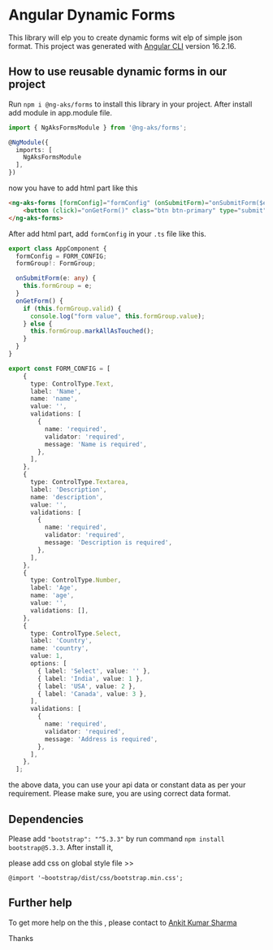 # Angular Dynamic Forms

This library will elp you to create dynamic forms wit elp of simple json format.
This project was generated with [Angular CLI](https://github.com/angular/angular-cli) version 16.2.16.

## How to use reusable dynamic forms in our project

Run `npm i @ng-aks/forms` to install this library in your project. After install add module in app.module file.

```ts
import { NgAksFormsModule } from '@ng-aks/forms';

@NgModule({
  imports: [
    NgAksFormsModule
  ],
}) 
```

now you have to add html part like this

```html
<ng-aks-forms [formConfig]="formConfig" (onSubmitForm)="onSubmitForm($event)">
    <button (click)="onGetForm()" class="btn btn-primary" type="submit">Submit</button>
</ng-aks-forms>
```
After add html part, add `formConfig` in your `.ts` file like this.
```ts
export class AppComponent {
  formConfig = FORM_CONFIG;
  formGroup!: FormGroup;

  onSubmitForm(e: any) {
    this.formGroup = e;
  }
  onGetForm() {
    if (this.formGroup.valid) {
      console.log("form value", this.formGroup.value);
    } else {
      this.formGroup.markAllAsTouched();
    }
  }
}

export const FORM_CONFIG = [
    {
      type: ControlType.Text,
      label: 'Name',
      name: 'name',
      value: '',
      validations: [
        {
          name: 'required',
          validator: 'required',
          message: 'Name is required',
        },
      ],
    },
    {
      type: ControlType.Textarea,
      label: 'Description',
      name: 'description',
      value: '',
      validations: [
        {
          name: 'required',
          validator: 'required',
          message: 'Description is required',
        },
      ],
    },
    {
      type: ControlType.Number,
      label: 'Age',
      name: 'age',
      value: '',
      validations: [],
    },
    {
      type: ControlType.Select,
      label: 'Country',
      name: 'country',
      value: 1,
      options: [
        { label: 'Select', value: '' },
        { label: 'India', value: 1 },
        { label: 'USA', value: 2 },
        { label: 'Canada', value: 3 },
      ],
      validations: [
        {
          name: 'required',
          validator: 'required',
          message: 'Address is required',
        },
      ],
    },
  ];
```
the above data, you can use your api data or constant data as per your requirement.
Please make sure, you are using correct data format.

## Dependencies

Please add `"bootstrap": "^5.3.3"` by run command `npm install bootstrap@5.3.3`. After install it, 

please add css on global style file >> 

`@import '~bootstrap/dist/css/bootstrap.min.css';`

## Further help

To get more help on the this , please contact to [Ankit Kumar Sharma](https://www.ankitkumarsharma.com/)

Thanks
